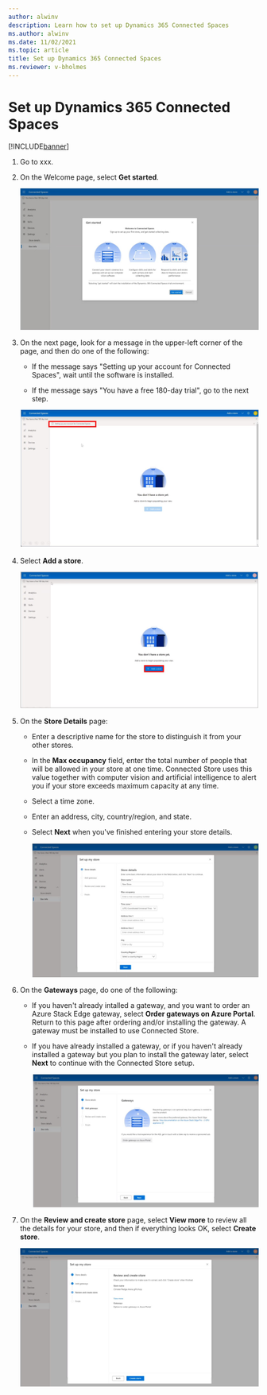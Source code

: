 ```yaml
---
author: alwinv
description: Learn how to set up Dynamics 365 Connected Spaces
ms.author: alwinv
ms.date: 11/02/2021
ms.topic: article
title: Set up Dynamics 365 Connected Spaces
ms.reviewer: v-bholmes
---
```


# Set up Dynamics 365 Connected Spaces

[!INCLUDE[banner](includes/banner.md)]

1. Go to xxx.

2. On the Welcome page, select **Get started**.

   ![Screenshot of Get started page.](media/setup-get-started.jpg "Screenshot of Get started page")

3. On the next page, look for a message in the upper-left corner of the page, and then do one of the following:

    - If the message says "Setting up your account for Connected Spaces", wait until the software is installed.

    - If the message says "You have a free 180-day trial", go to the next step. 

     ![Screenshot of Setting up your account for Connected Spaces message.](media/setup-installing-message.jpg "Screenshot of Setting up your account for Connected Spaces message")
  
4. Select **Add a store**.

   ![Screenshot of Get started page.](media/setup-add-store.jpg "Screenshot of Get started page")

5. On the **Store Details** page:

    - Enter a descriptive name for the store to distinguish it from your other stores.

    - In the **Max occupancy** field, enter the total number of people that will be allowed in your store at one time. Connected Store uses this value together with computer vision and artificial intelligence to alert you if your store exceeds maximum capacity at any time.

    - Select a time zone.

    - Enter an address, city, country/region, and state.
    
    - Select **Next** when you've finished entering your store details.

      ![Screenshot of Store details page.](media/setup-store-details.jpg "Screenshot of Store details page")
   
6. On the **Gateways** page, do one of the following:

    - If you haven't already intalled a gateway, and you want to order an Azure Stack Edge gateway, select **Order gateways on Azure Portal**. Return to this page after ordering and/or installing the gateway. A gateway must be installed to use Connected Store.  
    - If you have already installed a gateway, or if you haven't already installed a gateway but you plan to install the gateway later, select **Next** to continue with the Connected Store setup.

        ![Screenshot of Gateways page.](media/setup-gateways.jpg "Screenshot of Gateways page")
        
7. On the **Review and create store** page, select **View more** to review all the details for your store, and then if everything looks OK, select **Create store**.

    ![Screenshot of Gateways page.](media/setup-review.jpg "Screenshot of Gateways page")
